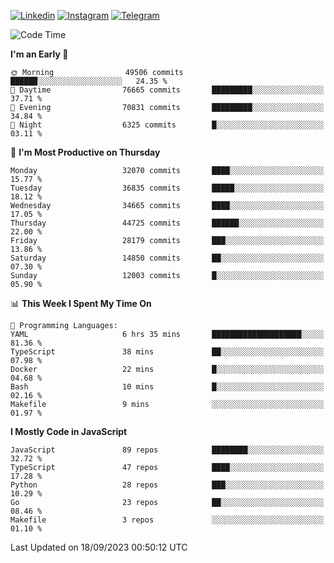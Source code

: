 [![Linkedin](https://img.shields.io/badge/-Archie-blue?style=flat-square&labelColor=gray&logo=Linkedin&logoColor=white&link=https://www.linkedin.com/in/archisdi)](https://www.linkedin.com/in/archisdi)
[![Instagram](https://img.shields.io/badge/-@archisdi-orange?style=flat-square&labelColor=gray&logo=Instagram&logoColor=white&link=https://www.instagram.com/archisdi)](https://www.instagram.com/archisdi)
[![Telegram](https://img.shields.io/badge/-aai-informational?style=flat-square&labelColor=gray&logo=telegram&logoColor=white&link=https://t.me/archisdi)](https://t.me/archisdi)

<!--START_SECTION:waka-->
![Code Time](http://img.shields.io/badge/Code%20Time-2%2C398%20hrs%2039%20mins-blue)

**I'm an Early 🐤** 

```text
🌞 Morning                49506 commits       ██████░░░░░░░░░░░░░░░░░░░   24.35 % 
🌆 Daytime                76665 commits       █████████░░░░░░░░░░░░░░░░   37.71 % 
🌃 Evening                70831 commits       █████████░░░░░░░░░░░░░░░░   34.84 % 
🌙 Night                  6325 commits        █░░░░░░░░░░░░░░░░░░░░░░░░   03.11 % 
```
📅 **I'm Most Productive on Thursday** 

```text
Monday                   32070 commits       ████░░░░░░░░░░░░░░░░░░░░░   15.77 % 
Tuesday                  36835 commits       █████░░░░░░░░░░░░░░░░░░░░   18.12 % 
Wednesday                34665 commits       ████░░░░░░░░░░░░░░░░░░░░░   17.05 % 
Thursday                 44725 commits       ██████░░░░░░░░░░░░░░░░░░░   22.00 % 
Friday                   28179 commits       ███░░░░░░░░░░░░░░░░░░░░░░   13.86 % 
Saturday                 14850 commits       ██░░░░░░░░░░░░░░░░░░░░░░░   07.30 % 
Sunday                   12003 commits       █░░░░░░░░░░░░░░░░░░░░░░░░   05.90 % 
```


📊 **This Week I Spent My Time On** 

```text
💬 Programming Languages: 
YAML                     6 hrs 35 mins       ████████████████████░░░░░   81.36 % 
TypeScript               38 mins             ██░░░░░░░░░░░░░░░░░░░░░░░   07.98 % 
Docker                   22 mins             █░░░░░░░░░░░░░░░░░░░░░░░░   04.68 % 
Bash                     10 mins             █░░░░░░░░░░░░░░░░░░░░░░░░   02.16 % 
Makefile                 9 mins              ░░░░░░░░░░░░░░░░░░░░░░░░░   01.97 % 
```

**I Mostly Code in JavaScript** 

```text
JavaScript               89 repos            ████████░░░░░░░░░░░░░░░░░   32.72 % 
TypeScript               47 repos            ████░░░░░░░░░░░░░░░░░░░░░   17.28 % 
Python                   28 repos            ███░░░░░░░░░░░░░░░░░░░░░░   10.29 % 
Go                       23 repos            ██░░░░░░░░░░░░░░░░░░░░░░░   08.46 % 
Makefile                 3 repos             ░░░░░░░░░░░░░░░░░░░░░░░░░   01.10 % 
```




 Last Updated on 18/09/2023 00:50:12 UTC
<!--END_SECTION:waka-->
